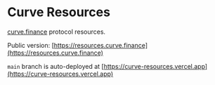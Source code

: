 # Curve Resources

[curve.finance](https://curve.finance) protocol resources.

Public version: [https://resources.curve.finance](https://resources.curve.finance)

`main` branch is auto-deployed at [https://curve-resources.vercel.app](https://curve-resources.vercel.app)
